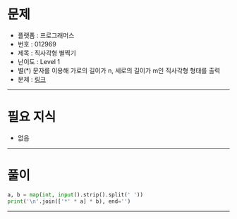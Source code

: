 # 문제
- 플랫폼 : 프로그래머스
- 번호 : 012969
- 제목 : 직사각형 별찍기
- 난이도 : Level 1
- 별(*) 문자를 이용해 가로의 길이가 n, 세로의 길이가 m인 직사각형 형태를 출력
- 문제 : <a href="https://school.programmers.co.kr/learn/courses/30/lessons/12969" target="_blank">링크</a>

---

# 필요 지식
- 없음

---

# 풀이
```python
a, b = map(int, input().strip().split(' '))
print('\n'.join(['*' * a] * b), end='')
```

---
